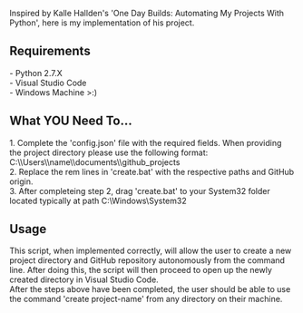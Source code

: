 Inspired by Kalle Hallden's 'One Day Builds: Automating My Projects With Python', here is my implementation of his project.

<h2>Requirements</h2>
- Python 2.7.X
<br>- Visual Studio Code
<br>- Windows Machine >:)

<h2>What YOU Need To...</h2>
1. Complete the 'config.json' file with the required fields. When providing the project directory please use the following format: C:\\Users\\name\\documents\\github_projects
<br>2. Replace the rem lines in 'create.bat' with the respective paths and GitHub origin.
<br>3. After completeing step 2, drag 'create.bat' to your System32 folder located typically at path C:\Windows\System32

<h2>Usage</h2>
This script, when implemented correctly, will allow the user to create a new project directory and GitHub repository autonomously from the command line. After doing this, the script will then proceed to open up the newly created directory in Visual Studio Code.<br>After the steps above have been completed, the user should be able to use the command 'create project-name' from any directory on their machine.